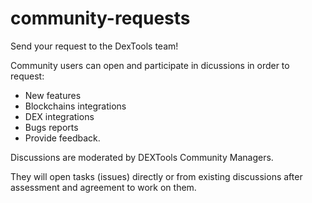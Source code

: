 # community-requests

Send your request to the DexTools team!

Community users can open and participate in dicussions in order to request:

- New features
- Blockchains integrations
- DEX integrations
- Bugs reports
- Provide feedback.
  
Discussions are moderated by DEXTools Community Managers. 

They will open tasks (issues) directly or from existing discussions after assessment and agreement to work on them.
